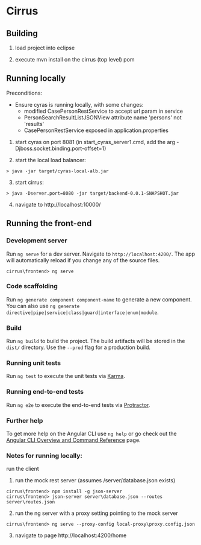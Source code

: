 # Cirrus

## Building
1. load project into eclipse

2. execute mvn install on the cirrus (top level) pom


## Running locally

Preconditions:

- Ensure cyras is running locally, with some changes:
  - modified CasePersonRestService to accept url param in service
  - PersonSearchResultListJSONView attribute name 'persons' not 'results'
  - CasePersonRestService exposed in application.properties

1. start cyras on port 8081 (in start_cyras_server1.cmd, add the arg -Djboss.socket.binding.port-offset=1)

2. start the local load balancer:

```
> java -jar target/cyras-local-alb.jar
```

3. start cirrus:

```
> java -Dserver.port=8080 -jar target/backend-0.0.1-SNAPSHOT.jar
```

4. navigate to http://localhost:10000/


## Running the front-end
### Development server

Run `ng serve` for a dev server. Navigate to `http://localhost:4200/`. The app will automatically reload if you change any of the source files.

```
cirrus\frontend> ng serve
```

### Code scaffolding

Run `ng generate component component-name` to generate a new component. You can also use `ng generate directive|pipe|service|class|guard|interface|enum|module`.

### Build

Run `ng build` to build the project. The build artifacts will be stored in the `dist/` directory. Use the `--prod` flag for a production build.

### Running unit tests

Run `ng test` to execute the unit tests via [Karma](https://karma-runner.github.io).

### Running end-to-end tests

Run `ng e2e` to execute the end-to-end tests via [Protractor](http://www.protractortest.org/).

### Further help

To get more help on the Angular CLI use `ng help` or go check out the [Angular CLI Overview and Command Reference](https://angular.io/cli) page.


### Notes for running locally:
run the client

1. run the mock rest server (assumes /server/database.json exists)

```
cirrus\frontend> npm install -g json-server
cirrus\frontend> json-server server\database.json --routes server\routes.json
```

2. run the ng server with a proxy setting pointing to the mock server

```
cirrus\frontend> ng serve --proxy-config local-proxy\proxy.config.json
```

3. navigate to page http://localhost:4200/home
